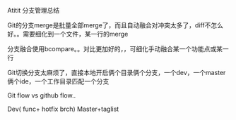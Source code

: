 Atitit  分支管理总结

Git的分支merge是批量全部merge了，而且自动融合对冲突太多了，diff不怎么好。。需要细化到一个文件，某一行的merge

分支融合使用bcompare。。对比更加好的，，可细化手动融合某一个功能点或某一行

Git切换分支太麻烦了，直接本地开启俩个目录俩个分支，一个dev，一个master
俩个ide，一个工作目录匹配一个分支


Git flow  vs github flow..


Dev( func+ hotfix brch) 
Master+taglist

